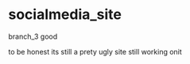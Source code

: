 # socialmedia_site



branch_3 good

to be honest its still a prety ugly site 
still working onit  
